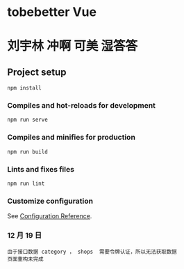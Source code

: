 # tobebetter Vue

# 刘宇林 冲啊 可美 湿答答

## Project setup

```
npm install
```

### Compiles and hot-reloads for development

```
npm run serve
```

### Compiles and minifies for production

```
npm run build
```

### Lints and fixes files

```
npm run lint
```

### Customize configuration

See [Configuration Reference](https://cli.vuejs.org/config/).

### 12 月 19 日

    由于接口数据 category ， shops  需要令牌认证，所以无法获取数据
    页面重构未完成

